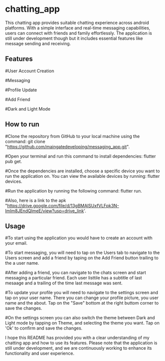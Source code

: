 # chatting_app

This chatting app provides suitable chatting experience across android platforms. With a simple interface and real-time messaging capabilities, users can connect with friends and family effortlessly. The application is still under development though but it includes essential features like message sending and receiving.

## Features

#User Account Creation

#Messaging

#Profile Update

#Add Friend

#Dark and Light Mode

## How to run

#Clone the repository from GitHub to your local machine using the command: git clone "https://github.com/maingatedeveloping/messaging_app.git".

#Open your terminal and run this command to install dependencies: flutter pub get.

#Once the dependencies are installed, choose a specific device you want to run the application on. You can view the available devices by running: flutter devices.

#Run the application by running the following command: flutter run.

#Also, here is a link to the apk "https://drive.google.com/file/d/13gBMAlSUxfVLFpk3N-ImIm8JEndQImeE/view?usp=drive_link'.

## Usage

#To start using the application you would have to create an account with your email.

#To start messaging, you will need to tap on the Users tab to navigate to the Users screen and add a friend by taping on the Add Friend button trailing to the a user name.

#After adding a friend, you can navigate to the chats screen and start messaging a particular friend. Each user listtile has a subtitle of last mesaage and a trailing of the time last message was sent.

#To update your profile you will need to navigate to the settings screen and tap on your user name. There you can change your profile picture, you user name and the about. Tap on the "Save" bottom at the right buttom corner to save the changes.

#On the settings screen you can also switch the theme between Dark and Light mode by tapping on Theme, and selecting the theme you want. Tap on 'Ok' to confirm and save the changes.

I hope this README has provided you with a clear understanding of my chatting app and how to use its features. Please note that the application is still under development, and we are continuously working to enhance its functionality and user experience.
